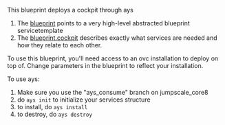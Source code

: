 This blueprint deploys a cockpit through ays

1. The [blueprint](https://github.com/gig-projects/playenv/blob/master/ays_cockpit/blueprints/1_cockpit.yaml) points to a very high-level abstracted blueprint servicetemplate
2. The [blueprint.cockpit](https://github.com/gig-projects/playenv/tree/master/ays_cockpit/servicetemplates/blueprint.cockpit) describes exactly what services are needed and how they relate to each other.

To use this blueprint, you'll need access to an ovc installation to deploy on top of.
Change parameters in the blueprint to reflect your installation.

To use ays:

1. Make sure you use the "ays_consume" branch on jumpscale_core8
2. do `ays init` to initialize your services structure
3. to install, do `ays install`
4. to destroy, do `ays destroy`

